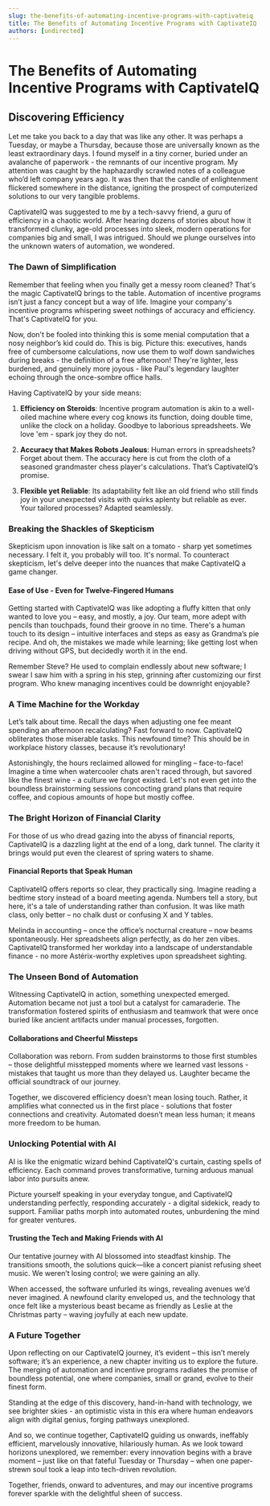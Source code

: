 ```yaml
---
slug: the-benefits-of-automating-incentive-programs-with-captivateiq
title: The Benefits of Automating Incentive Programs with CaptivateIQ
authors: [undirected]
---
```



# The Benefits of Automating Incentive Programs with CaptivateIQ

## Discovering Efficiency

Let me take you back to a day that was like any other. It was perhaps a Tuesday, or maybe a Thursday, because those are universally known as the least extraordinary days. I found myself in a tiny corner, buried under an avalanche of paperwork - the remnants of our incentive program. My attention was caught by the haphazardly scrawled notes of a colleague who’d left company years ago. It was then that the candle of enlightenment flickered somewhere in the distance, igniting the prospect of computerized solutions to our very tangible problems.

CaptivateIQ was suggested to me by a tech-savvy friend, a guru of efficiency in a chaotic world. After hearing dozens of stories about how it transformed clunky, age-old processes into sleek, modern operations for companies big and small, I was intrigued. Should we plunge ourselves into the unknown waters of automation, we wondered.

### The Dawn of Simplification

Remember that feeling when you finally get a messy room cleaned? That's the magic CaptivateIQ brings to the table. Automation of incentive programs isn’t just a fancy concept but a way of life. Imagine your company's incentive programs whispering sweet nothings of accuracy and efficiency. That's CaptivateIQ for you.

Now, don't be fooled into thinking this is some menial computation that a nosy neighbor’s kid could do. This is big. Picture this: executives, hands free of cumbersome calculations, now use them to wolf down sandwiches during breaks - the definition of a free afternoon! They're lighter, less burdened, and genuinely more joyous - like Paul's legendary laughter echoing through the once-sombre office halls.

Having CaptivateIQ by your side means:

1. **Efficiency on Steroids**: Incentive program automation is akin to a well-oiled machine where every cog knows its function, doing double time, unlike the clock on a holiday. Goodbye to laborious spreadsheets. We love 'em - spark joy they do not.

2. **Accuracy that Makes Robots Jealous**: Human errors in spreadsheets? Forget about them. The accuracy here is cut from the cloth of a seasoned grandmaster chess player's calculations. That’s CaptivateIQ’s promise.

3. **Flexible yet Reliable**: Its adaptability felt like an old friend who still finds joy in your unexpected visits with quirks aplenty but reliable as ever. Your tailored processes? Adapted seamlessly.

### Breaking the Shackles of Skepticism

Skepticism upon innovation is like salt on a tomato - sharp yet sometimes necessary. I felt it, you probably will too. It's normal. To counteract skepticism, let's delve deeper into the nuances that make CaptivateIQ a game changer.

#### Ease of Use - Even for Twelve-Fingered Humans

Getting started with CaptivateIQ was like adopting a fluffy kitten that only wanted to love you – easy, and mostly, a joy. Our team, more adept with pencils than touchpads, found their groove in no time. There's a human touch to its design – intuitive interfaces and steps as easy as Grandma’s pie recipe. And oh, the mistakes we made while learning; like getting lost when driving without GPS, but decidedly worth it in the end.

Remember Steve? He used to complain endlessly about new software; I swear I saw him with a spring in his step, grinning after customizing our first program. Who knew managing incentives could be downright enjoyable?

### A Time Machine for the Workday

Let’s talk about time. Recall the days when adjusting one fee meant spending an afternoon recalculating? Fast forward to now. CaptivateIQ obliterates those miserable tasks. This newfound time? This should be in workplace history classes, because it’s revolutionary!

Astonishingly, the hours reclaimed allowed for mingling – face-to-face! Imagine a time when watercooler chats aren't raced through, but savored like the finest wine - a culture we forgot existed. Let's not even get into the boundless brainstorming sessions concocting grand plans that require coffee, and copious amounts of hope but mostly coffee.

### The Bright Horizon of Financial Clarity

For those of us who dread gazing into the abyss of financial reports, CaptivateIQ is a dazzling light at the end of a long, dark tunnel. The clarity it brings would put even the clearest of spring waters to shame.

#### Financial Reports that Speak Human

CaptivateIQ offers reports so clear, they practically sing. Imagine reading a bedtime story instead of a board meeting agenda. Numbers tell a story, but here, it's a tale of understanding rather than confusion. It was like math class, only better – no chalk dust or confusing X and Y tables.

Melinda in accounting – once the office’s nocturnal creature – now beams spontaneously. Her spreadsheets align perfectly, as do her zen vibes. CaptivateIQ transformed her workday into a landscape of understandable finance - no more Astérix-worthy expletives upon spreadsheet sighting.

### The Unseen Bond of Automation

Witnessing CaptivateIQ in action, something unexpected emerged. Automation became not just a tool but a catalyst for camaraderie. The transformation fostered spirits of enthusiasm and teamwork that were once buried like ancient artifacts under manual processes, forgotten.

#### Collaborations and Cheerful Missteps

Collaboration was reborn. From sudden brainstorms to those first stumbles – those delightful misstepped moments where we learned vast lessons - mistakes that taught us more than they delayed us. Laughter became the official soundtrack of our journey.

Together, we discovered efficiency doesn’t mean losing touch. Rather, it amplifies what connected us in the first place - solutions that foster connections and creativity. Automated doesn’t mean less human; it means more freedom to be human.

### Unlocking Potential with AI

AI is like the enigmatic wizard behind CaptivateIQ's curtain, casting spells of efficiency. Each command proves transformative, turning arduous manual labor into pursuits anew.

Picture yourself speaking in your everyday tongue, and CaptivateIQ understanding perfectly, responding accurately - a digital sidekick, ready to support. Familiar paths morph into automated routes, unburdening the mind for greater ventures.

#### Trusting the Tech and Making Friends with AI

Our tentative journey with AI blossomed into steadfast kinship. The transitions smooth, the solutions quick—like a concert pianist refusing sheet music. We weren’t losing control; we were gaining an ally.

When accessed, the software unfurled its wings, revealing avenues we’d never imagined. A newfound clarity enveloped us, and the technology that once felt like a mysterious beast became as friendly as Leslie at the Christmas party – waving joyfully at each new update.

### A Future Together

Upon reflecting on our CaptivateIQ journey, it’s evident – this isn’t merely software; it’s an experience, a new chapter inviting us to explore the future. The merging of automation and incentive programs radiates the promise of boundless potential, one where companies, small or grand, evolve to their finest form.

Standing at the edge of this discovery, hand-in-hand with technology, we see brighter skies - an optimistic vista in this era where human endeavors align with digital genius, forging pathways unexplored.

And so, we continue together, CaptivateIQ guiding us onwards, ineffably efficient, marvelously innovative, hilariously human. As we look toward horizons unexplored, we remember: every innovation begins with a brave moment – just like on that fateful Tuesday or Thursday – when one paper-strewn soul took a leap into tech-driven revolution.

Together, friends, onward to adventures, and may our incentive programs forever sparkle with the delightful sheen of success.